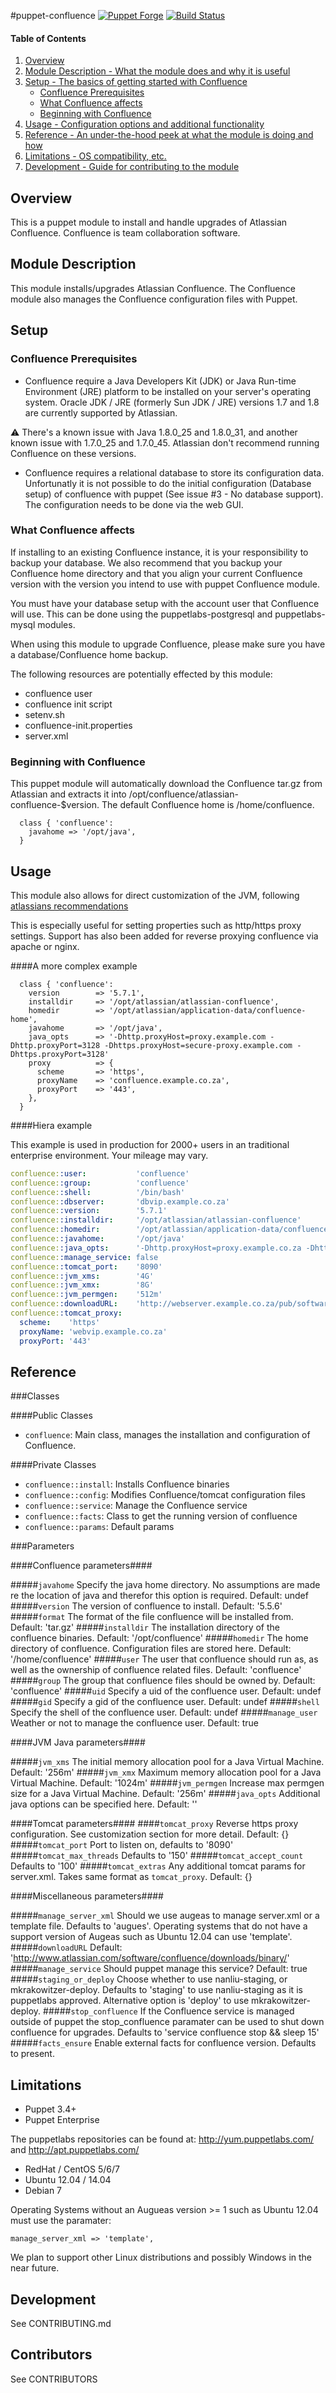 #puppet-confluence
[![Puppet Forge](http://img.shields.io/puppetforge/v/puppet/confluence.svg)](https://forge.puppetlabs.com/puppet/confluence)
[![Build Status](https://travis-ci.org/puppet-community/puppet-confluence.svg?branch=master)](https://travis-ci.org/puppet-community/puppet-confluence)

#### Table of Contents

1. [Overview](#overview)
2. [Module Description - What the module does and why it is useful](#module-description)
3. [Setup - The basics of getting started with Confluence](#setup)
    * [Confluence Prerequisites](#confluence-prerequisites)
    * [What Confluence affects](#what-confluence-affects)
    * [Beginning with Confluence](#beginning-with-confluence)
4. [Usage - Configuration options and additional functionality](#usage)
5. [Reference - An under-the-hood peek at what the module is doing and how](#reference)
5. [Limitations - OS compatibility, etc.](#limitations)
6. [Development - Guide for contributing to the module](#development)

## Overview

This is a puppet module to install and handle upgrades of Atlassian Confluence. Confluence is team collaboration software.

## Module Description

This module installs/upgrades Atlassian Confluence. The Confluence module also manages the Confluence configuration files with Puppet.

## Setup

### Confluence Prerequisites
* Confluence require a Java Developers Kit (JDK) or Java Run-time Environment (JRE) platform to be installed on your server's operating system. Oracle JDK / JRE (formerly Sun JDK / JRE) versions 1.7 and 1.8 are currently supported by Atlassian.

:warning: There's a known issue with Java 1.8.0_25 and 1.8.0_31, and another known issue with 1.7.0_25 and 1.7.0_45. Atlassian don't recommend running Confluence on these versions.

* Confluence requires a relational database to store its configuration data. Unfortunatly it is not possible to do the initial configuration (Database setup) of confluence with puppet (See issue #3 - No database support). The configuration needs to be done via the web GUI.

### What Confluence affects
If installing to an existing Confluence instance, it is your responsibility to backup your database. We also recommend that you backup your Confluence home directory and that you align your current Confluence version with the version you intend to use with puppet Confluence module.

You must have your database setup with the account user that Confluence will use. This can be done using the puppetlabs-postgresql and puppetlabs-mysql modules.

When using this module to upgrade Confluence, please make sure you have a database/Confluence home backup.

The following resources are potentially effected by this module:
* confluence user
* confluence init script
* setenv.sh
* confluence-init.properties
* server.xml

### Beginning with Confluence
This puppet module will automatically download the Confluence tar.gz from Atlassian and extracts it into /opt/confluence/atlassian-confluence-$version. The default Confluence home is /home/confluence.

```puppet
  class { 'confluence':
    javahome => '/opt/java', 
  }
```

## Usage

This module also allows for direct customization of the JVM, following [atlassians recommendations](https://confluence.atlassian.com/display/JIRA/Setting+Properties+and+Options+on+Startup)

This is especially useful for setting properties such as http/https proxy settings.
Support has also been added for reverse proxying confluence via apache or nginx.

####A more complex example

```puppet
  class { 'confluence':
    version        => '5.7.1',
    installdir     => '/opt/atlassian/atlassian-confluence',
    homedir        => '/opt/atlassian/application-data/confluence-home',
    javahome       => '/opt/java',
    java_opts      => '-Dhttp.proxyHost=proxy.example.com -Dhttp.proxyPort=3128 -Dhttps.proxyHost=secure-proxy.example.com -Dhttps.proxyPort=3128'
    proxy          => {
      scheme       => 'https',
      proxyName    => 'confluence.example.co.za',
      proxyPort    => '443',
    },
  }
```
####Hiera example

This example is used in production for 2000+ users in an traditional enterprise environment. Your mileage may vary.

```yaml
confluence::user:           'confluence'
confluence::group:          'confluence'
confluence::shell:          '/bin/bash'
confluence::dbserver:       'dbvip.example.co.za'
confluence::version:        '5.7.1'
confluence::installdir:     '/opt/atlassian/atlassian-confluence'
confluence::homedir:        '/opt/atlassian/application-data/confluence-home'
confluence::javahome:       '/opt/java'
confluence::java_opts:      '-Dhttp.proxyHost=proxy.example.co.za -Dhttp.proxyPort=8080 -Dhttps.proxyHost=proxy.example.co.za -Dhttps.proxyPort=8080 -Dhttp.nonProxyHosts=localhost\|127.0.0.1\|172.*.*.*\|10.*.*.*\|*.example.co.za -XX:+UseLargePages'
confluence::manage_service: false
confluence::tomcat_port:    '8090'
confluence::jvm_xms:        '4G'
confluence::jvm_xmx:        '8G'
confluence::jvm_permgen:    '512m'
confluence::downloadURL:    'http://webserver.example.co.za/pub/software/development-tools/atlassian'
confluence::tomcat_proxy:
  scheme:    'https'
  proxyName: 'webvip.example.co.za'
  proxyPort: '443'
```

## Reference

###Classes

####Public Classes
* `confluence`: Main class, manages the installation and configuration of Confluence.

####Private Classes

* `confluence::install`: Installs Confluence binaries
* `confluence::config`: Modifies Confluence/tomcat configuration files
* `confluence::service`: Manage the Confluence service
* `confluence::facts`: Class to get the running version of confluence
* `confluence::params`: Default params

###Parameters

####Confluence parameters####

#####`javahome`
Specify the java home directory. No assumptions are made re the location of java and therefor this option is required. Default: undef
#####`version`
The version of confluence to install. Default: '5.5.6'
#####`format`
The format of the file confluence will be installed from. Default: 'tar.gz'
#####`installdir` 
The installation directory of the confluence binaries. Default: '/opt/confluence'
#####`homedir`
The home directory of confluence. Configuration files are stored here. Default: '/home/confluence'
#####`user`
The user that confluence should run as, as well as the ownership of confluence related files. Default: 'confluence'
#####`group`
The group that confluence files should be owned by. Default: 'confluence'
#####`uid`
Specify a uid of the confluence user. Default: undef
#####`gid`
Specify a gid of the confluence user. Default: undef
#####`shell`
Specify the shell of the confluence user. Default: undef
#####`manage_user`
Weather or not to manage the confluence user. Default: true

####JVM Java parameters####

#####`jvm_xms`
The initial memory allocation pool for a Java Virtual Machine. Default: '256m'
#####`jvm_xmx`
Maximum memory allocation pool for a Java Virtual Machine. Default: '1024m'
#####`jvm_permgen`
Increase max permgen size for a Java Virtual Machine. Default: '256m'
#####`java_opts` 
Additional java options can be specified here. Default: ''

####Tomcat parameters####
####`tomcat_proxy`
Reverse https proxy configuration. See customization section for more detail. Default: {}
#####`tomcat_port`
Port to listen on, defaults to '8090'
#####`tomcat_max_threads`
Defaults to '150'
#####`tomcat_accept_count`
Defaults to  '100'
#####`tomcat_extras`
Any additional tomcat params for server.xml. Takes same format as `tomcat_proxy`. Default: {}

####Miscellaneous  parameters####

#####`manage_server_xml`
Should we use augeas to manage server.xml or a template file. Defaults to 'augues'. Operating systems that do not have a support version of Augeas such as Ubuntu 12.04 can use 'template'.
#####`downloadURL`
Default: 'http://www.atlassian.com/software/confluence/downloads/binary/'
#####`manage_service`
Should puppet manage this service? Default: true
#####`staging_or_deploy`
Choose whether to use nanliu-staging, or mkrakowitzer-deploy. Defaults to 'staging' to use nanliu-staging as it is puppetlabs approved. Alternative option is 'deploy' to use mkrakowitzer-deploy.
#####`stop_confluence`
If the Confluence service is managed outside of puppet the stop_confluence paramater can be used to shut down confluence for upgrades. Defaults to 'service confluence stop && sleep 15'
#####`facts_ensure`
Enable external facts for confluence version. Defaults to present.

## Limitations
* Puppet 3.4+
* Puppet Enterprise

The puppetlabs repositories can be found at:
http://yum.puppetlabs.com/ and http://apt.puppetlabs.com/

* RedHat / CentOS 5/6/7
* Ubuntu 12.04 / 14.04
* Debian 7

Operating Systems without an Augueas version >= 1 such as Ubuntu 12.04 must use the paramater:
```puppet
manage_server_xml => 'template',
```

We plan to support other Linux distributions and possibly Windows in the near future.

## Development

See CONTRIBUTING.md

## Contributors

See CONTRIBUTORS

